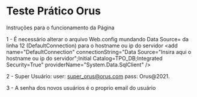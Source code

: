 # Teste Prático Orus
Instruções para o funcionamento da Página

1 - É necessário alterar o arquivo Web.config mundando Data Source= da linha 12 (DefaultConnection) para o hostname ou ip do servidor
<add name="DefaultConnection" connectionString="Data Source="Insira aqui o hostname ou ip do servidor";Initial Catalog=TPO_DB;Integrated Security=True" providerName="System.Data.SqlClient" />

2 - Super Usuário: 
user: super_orus@orus.com
pass: Orus@2021.

3 - A senha dos novos usuários é o proprio email do usuário
